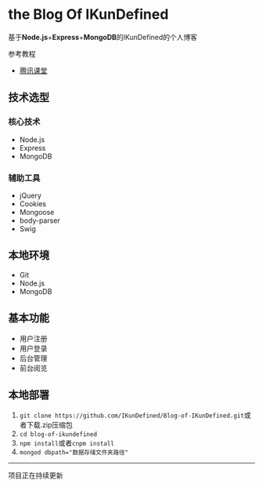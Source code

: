 # the Blog Of IKunDefined

基于**Node.js**+**Express**+**MongoDB**的IKunDefined的个人博客

参考教程

* [腾讯课堂](https://ke.qq.com/course/185893)

## 技术选型

### 核心技术

* Node.js
* Express
* MongoDB

### 辅助工具

* jQuery
* Cookies
* Mongoose
* body-parser
* Swig

## 本地环境

* Git
* Node.js
* MongoDB

## 基本功能

* 用户注册
* 用户登录
* 后台管理
* 前台阅览

## 本地部署

1. `git clone https://github.com/IKunDefined/Blog-of-IKunDefined.git`或者下载.zip压缩包
2. `cd blog-of-ikundefined`
3. `npm install`或者`cnpm install`
4. `mongod dbpath="数据存储文件夹路径"`

***

项目正在持续更新

